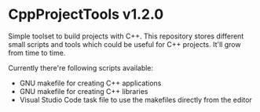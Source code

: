 # CppProjectTools v1.2.0

Simple toolset to build projects with C++. This repository stores different small scripts and tools which
could be useful for C++ projects. It'll grow from time to time.

Currently there're following scripts available:
- GNU makefile for creating C++ applications
- GNU makefile for creating C++ libraries
- Visual Studio Code task file to use the makefiles directly from the editor